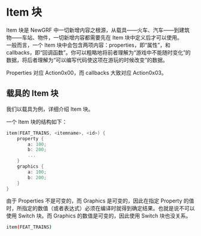 # Item 块

Item 块是 NewGRF 中一切新增内容之根源，从载具——火车、汽车——到建筑物——车站、物件，一切新增内容都需要先在 Item 块中定义后才可以使用。\
一般而言，一个 Item 块中会包含两项内容：properties，即“属性”，和 callbacks，即“回调函数”。你可以粗略地将前者理解为“游戏中不能随时变化”的数据，将后者理解为“可以编写代码使这项在游玩的时候改变”的数据。

Properties 对应 Action0x00，而 callbacks 大致对应 Action0x03。

## 载具的 Item 块

我们以载具为例，详细介绍 Item 块。

一个 Item 块的结构如下：

```cpp
item(FEAT_TRAINS, <itemname>, <id>) {
    property {
        a: 100;
        b: 200;
        ...
    }
    graphics {
        a: 100;
        b: 200;
    }
}
```

由于 Properties 不是可变的，而 Graphics 是可变的，因此在指定 Property 的值时，所指定的数值（或者表达式）必须在编译时就得到确定结果。也就是说不可以使用 Switch 块。而 Graphics 的数值是可变的，因此使用 Switch 块也没关系。


```bash
item(FEAT_TRAINS)
```
